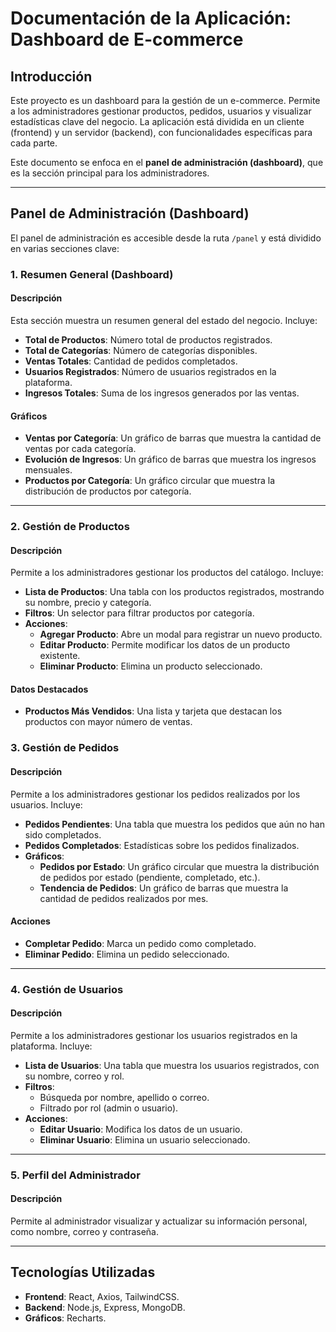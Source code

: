 # Documentación de la Aplicación: Dashboard de E-commerce

## Introducción
Este proyecto es un dashboard para la gestión de un e-commerce. Permite a los administradores gestionar productos, pedidos, usuarios y visualizar estadísticas clave del negocio. La aplicación está dividida en un cliente (frontend) y un servidor (backend), con funcionalidades específicas para cada parte.

Este documento se enfoca en el **panel de administración (dashboard)**, que es la sección principal para los administradores.

---

## Panel de Administración (Dashboard)

El panel de administración es accesible desde la ruta `/panel` y está dividido en varias secciones clave:

### **1. Resumen General (Dashboard)**

#### **Descripción**
Esta sección muestra un resumen general del estado del negocio. Incluye:
- **Total de Productos**: Número total de productos registrados.
- **Total de Categorías**: Número de categorías disponibles.
- **Ventas Totales**: Cantidad de pedidos completados.
- **Usuarios Registrados**: Número de usuarios registrados en la plataforma.
- **Ingresos Totales**: Suma de los ingresos generados por las ventas.

#### **Gráficos**
- **Ventas por Categoría**: Un gráfico de barras que muestra la cantidad de ventas por cada categoría.
- **Evolución de Ingresos**: Un gráfico de barras que muestra los ingresos mensuales.
- **Productos por Categoría**: Un gráfico circular que muestra la distribución de productos por categoría.

---

### **2. Gestión de Productos**

#### **Descripción**
Permite a los administradores gestionar los productos del catálogo. Incluye:
- **Lista de Productos**: Una tabla con los productos registrados, mostrando su nombre, precio y categoría.
- **Filtros**: Un selector para filtrar productos por categoría.
- **Acciones**:
  - **Agregar Producto**: Abre un modal para registrar un nuevo producto.
  - **Editar Producto**: Permite modificar los datos de un producto existente.
  - **Eliminar Producto**: Elimina un producto seleccionado.

#### **Datos Destacados**
- **Productos Más Vendidos**: Una lista y tarjeta que destacan los productos con mayor número de ventas.

### **3. Gestión de Pedidos**

#### **Descripción**
Permite a los administradores gestionar los pedidos realizados por los usuarios. Incluye:
- **Pedidos Pendientes**: Una tabla que muestra los pedidos que aún no han sido completados.
- **Pedidos Completados**: Estadísticas sobre los pedidos finalizados.
- **Gráficos**:
  - **Pedidos por Estado**: Un gráfico circular que muestra la distribución de pedidos por estado (pendiente, completado, etc.).
  - **Tendencia de Pedidos**: Un gráfico de barras que muestra la cantidad de pedidos realizados por mes.

#### **Acciones**
- **Completar Pedido**: Marca un pedido como completado.
- **Eliminar Pedido**: Elimina un pedido seleccionado.

---

### **4. Gestión de Usuarios**

#### **Descripción**
Permite a los administradores gestionar los usuarios registrados en la plataforma. Incluye:
- **Lista de Usuarios**: Una tabla que muestra los usuarios registrados, con su nombre, correo y rol.
- **Filtros**:
  - Búsqueda por nombre, apellido o correo.
  - Filtrado por rol (admin o usuario).
- **Acciones**:
  - **Editar Usuario**: Modifica los datos de un usuario.
  - **Eliminar Usuario**: Elimina un usuario seleccionado.

---

### **5. Perfil del Administrador**

#### **Descripción**
Permite al administrador visualizar y actualizar su información personal, como nombre, correo y contraseña.

---

## Tecnologías Utilizadas
- **Frontend**: React, Axios, TailwindCSS.
- **Backend**: Node.js, Express, MongoDB.
- **Gráficos**: Recharts.